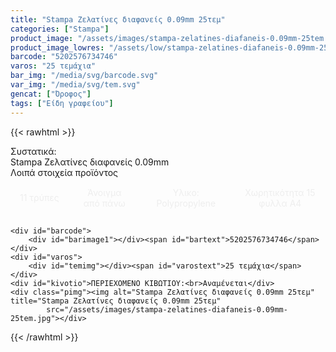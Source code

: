 ```yaml
---
title: "Stampa Ζελατίνες διαφανείς 0.09mm 25τεμ"
categories: ["Stampa"]
product_image: "/assets/images/stampa-zelatines-diafaneis-0.09mm-25tem.jpg"
product_image_lowres: "/assets/low/stampa-zelatines-diafaneis-0.09mm-25tem.jpg"
barcode: "5202576734746"
varos: "25 τεμάχια"
bar_img: "/media/svg/barcode.svg"
var_img: "/media/svg/tem.svg"
gencat: ["Όροφος"]
tags: ["Είδη γραφείου"]
---
```

{{< rawhtml >}}
<style>
    .stpinout {
    display: grid;
    grid-template-columns: auto auto auto auto;
    text-align: center;
    gap: 5px;
}
.stpin {
    
    display: flex;
    align-items: center;
    justify-content: center;
    padding: 15px;
    color: #eee;
}
    
    @media only screen and (max-width:700px) {
        

        .stpinout {
            grid-template-columns: auto;
           
    }
</style>
<div class="product">
    <div id="sistatika">Συστατικά:</div>
    <div class="alltext">Stampa Ζελατίνες διαφανείς 0.09mm<br></div>
    <div id="loipa">Λοιπά στοιχεία προϊόντος</div>
    <div class="keno"></div>
    <div class="stpinout sfwb">
        <div class="stpin sred">11 τρύπες</div>
        <div class="stpin s444">Άνοιγμα από πάνω</div>
        <div class="stpin sred">Υλικο: Polypropylene</div>
        <div class="stpin s444">Χωρητικότητα 15 φυλλα Α4</div>
    </div>
    <div class="keno"></div>
    
    <div id="barcode">
        <div id="barimage1"></div><span id="bartext">5202576734746</span>
    </div>
    <div id="varos">
        <div id="temimg"></div><span id="varostext">25 τεμάχια</span>
    </div>
    <div id="kivotio">ΠΕΡΙΕΧΟΜΕΝΟ ΚΙΒΩΤΙΟΥ:<br>Αναμένεται</div>
    <div class="pimg"><img alt="Stampa Ζελατίνες διαφανείς 0.09mm 25τεμ" title="Stampa Ζελατίνες διαφανείς 0.09mm 25τεμ"
            src="/assets/images/stampa-zelatines-diafaneis-0.09mm-25tem.jpg"></div>
</div>
{{< /rawhtml >}}


